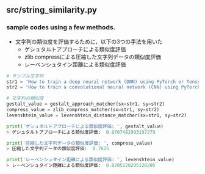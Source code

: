 ## src/string_similarity.py
### sample codes using a few methods.
- 文字列の類似度を評価するために，以下の3つの手法を用いた
  - ゲシュタルトアプローチによる類似度評価
  - zlib compressによる圧縮した文字列データの類似度評価
  - レーベンシュタイン距離による類似度評価

```python
# サンプル文字列
str1 = 'How to train a deep neural network (DNN) using PyTorch or Tensorflow.'
str2 = 'How to train a convolutional neural network (CNN) using PyTorch or Tensorflow.'

# 文字列の類似度
gestalt_value = gestalt_approach_matcher(sx=str1, sy=str2)
compress_value = zlib_compress_matcher(sx=str1, sy=str2)
levenshtein_value = levenshtein_distance_matcher(sx=str1, sy=str2)

print('ゲシュタルトアプローチによる類似度評価: ', gestalt_value)
> ゲシュタルトアプローチによる類似度評価:  0.8707482993197279

print('圧縮した文字列データの類似度評価: ', compress_value)
> 圧縮した文字列データの類似度評価:  0.7625

print('レーベンシュタイン距離による類似度評価: ', levenshtein_value)
> レーベンシュタイン距離による類似度評価:  0.8205128205128205
```
